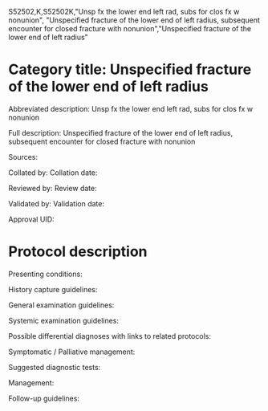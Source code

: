 S52502,K,S52502K,"Unsp fx the lower end left rad, subs for clos fx w nonunion", "Unspecified fracture of the lower end of left radius, subsequent encounter for closed fracture with nonunion","Unspecified fracture of the lower end of left radius"
# Category title: Unspecified fracture of the lower end of left radius

Abbreviated description: Unsp fx the lower end left rad, subs for clos fx w nonunion

Full description: Unspecified fracture of the lower end of left radius, subsequent encounter for closed fracture with nonunion

Sources:

Collated by:
Collation date:

Reviewed by:
Review date:

Validated by:
Validation date:

Approval UID:

# Protocol description

Presenting conditions:

History capture guidelines:

General examination guidelines:

Systemic examination guidelines:

Possible differential diagnoses with links to related protocols:

Symptomatic / Palliative management:

Suggested diagnostic tests:

Management:

Follow-up guidelines:
